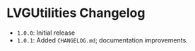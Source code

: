 # LVGUtilities Changelog

- `1.0.0`: Initial release
- `1.0.1`: Added `CHANGELOG.md`; documentation improvements.